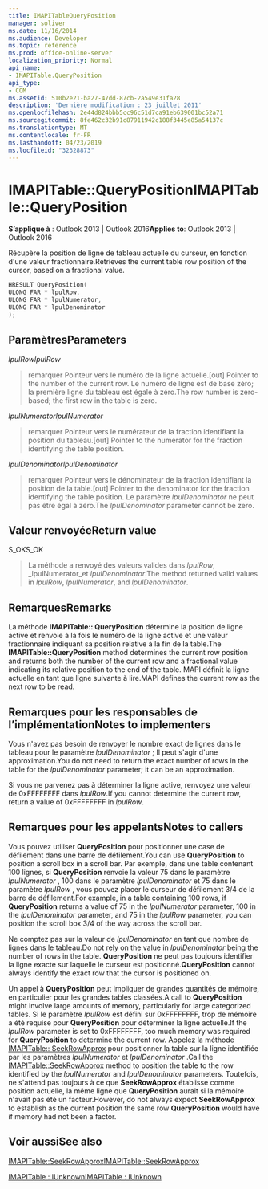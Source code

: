 ```yaml
---
title: IMAPITableQueryPosition
manager: soliver
ms.date: 11/16/2014
ms.audience: Developer
ms.topic: reference
ms.prod: office-online-server
localization_priority: Normal
api_name:
- IMAPITable.QueryPosition
api_type:
- COM
ms.assetid: 510b2e21-ba27-47dd-87cb-2a549e31fa28
description: 'Dernière modification : 23 juillet 2011'
ms.openlocfilehash: 2e44d824bbb5cc96c51d7ca91eb639001bc52a71
ms.sourcegitcommit: 8fe462c32b91c87911942c188f3445e85a54137c
ms.translationtype: MT
ms.contentlocale: fr-FR
ms.lasthandoff: 04/23/2019
ms.locfileid: "32328873"
---
```

# <a name="imapitablequeryposition"></a><span data-ttu-id="c05f0-103">IMAPITable::QueryPosition</span><span class="sxs-lookup"><span data-stu-id="c05f0-103">IMAPITable::QueryPosition</span></span>

  
  
<span data-ttu-id="c05f0-104">**S’applique à** : Outlook 2013 | Outlook 2016</span><span class="sxs-lookup"><span data-stu-id="c05f0-104">**Applies to**: Outlook 2013 | Outlook 2016</span></span> 
  
<span data-ttu-id="c05f0-105">Récupère la position de ligne de tableau actuelle du curseur, en fonction d'une valeur fractionnaire.</span><span class="sxs-lookup"><span data-stu-id="c05f0-105">Retrieves the current table row position of the cursor, based on a fractional value.</span></span>
  
```cpp
HRESULT QueryPosition(
ULONG FAR * lpulRow,
ULONG FAR * lpulNumerator,
ULONG FAR * lpulDenominator
);
```

## <a name="parameters"></a><span data-ttu-id="c05f0-106">Paramètres</span><span class="sxs-lookup"><span data-stu-id="c05f0-106">Parameters</span></span>

 <span data-ttu-id="c05f0-107">_lpulRow_</span><span class="sxs-lookup"><span data-stu-id="c05f0-107">_lpulRow_</span></span>
  
> <span data-ttu-id="c05f0-108">remarquer Pointeur vers le numéro de la ligne actuelle.</span><span class="sxs-lookup"><span data-stu-id="c05f0-108">[out] Pointer to the number of the current row.</span></span> <span data-ttu-id="c05f0-109">Le numéro de ligne est de base zéro; la première ligne du tableau est égale à zéro.</span><span class="sxs-lookup"><span data-stu-id="c05f0-109">The row number is zero-based; the first row in the table is zero.</span></span> 
    
 <span data-ttu-id="c05f0-110">_lpulNumerator_</span><span class="sxs-lookup"><span data-stu-id="c05f0-110">_lpulNumerator_</span></span>
  
> <span data-ttu-id="c05f0-111">remarquer Pointeur vers le numérateur de la fraction identifiant la position du tableau.</span><span class="sxs-lookup"><span data-stu-id="c05f0-111">[out] Pointer to the numerator for the fraction identifying the table position.</span></span>
    
 <span data-ttu-id="c05f0-112">_lpulDenominator_</span><span class="sxs-lookup"><span data-stu-id="c05f0-112">_lpulDenominator_</span></span>
  
> <span data-ttu-id="c05f0-113">remarquer Pointeur vers le dénominateur de la fraction identifiant la position de la table.</span><span class="sxs-lookup"><span data-stu-id="c05f0-113">[out] Pointer to the denominator for the fraction identifying the table position.</span></span> <span data-ttu-id="c05f0-114">Le paramètre _lpulDenominator_ ne peut pas être égal à zéro.</span><span class="sxs-lookup"><span data-stu-id="c05f0-114">The  _lpulDenominator_ parameter cannot be zero.</span></span> 
    
## <a name="return-value"></a><span data-ttu-id="c05f0-115">Valeur renvoyée</span><span class="sxs-lookup"><span data-stu-id="c05f0-115">Return value</span></span>

<span data-ttu-id="c05f0-116">S_OK</span><span class="sxs-lookup"><span data-stu-id="c05f0-116">S_OK</span></span> 
  
> <span data-ttu-id="c05f0-117">La méthode a renvoyé des valeurs valides dans _lpulRow_, _lpulNumerator_et _lpulDenominator_.</span><span class="sxs-lookup"><span data-stu-id="c05f0-117">The method returned valid values in  _lpulRow_,  _lpulNumerator_, and  _lpulDenominator_.</span></span>
    
## <a name="remarks"></a><span data-ttu-id="c05f0-118">Remarques</span><span class="sxs-lookup"><span data-stu-id="c05f0-118">Remarks</span></span>

<span data-ttu-id="c05f0-119">La méthode **IMAPITable:: QueryPosition** détermine la position de ligne active et renvoie à la fois le numéro de la ligne active et une valeur fractionnaire indiquant sa position relative à la fin de la table.</span><span class="sxs-lookup"><span data-stu-id="c05f0-119">The **IMAPITable::QueryPosition** method determines the current row position and returns both the number of the current row and a fractional value indicating its relative position to the end of the table.</span></span> <span data-ttu-id="c05f0-120">MAPI définit la ligne actuelle en tant que ligne suivante à lire.</span><span class="sxs-lookup"><span data-stu-id="c05f0-120">MAPI defines the current row as the next row to be read.</span></span> 
  
## <a name="notes-to-implementers"></a><span data-ttu-id="c05f0-121">Remarques pour les responsables de l’implémentation</span><span class="sxs-lookup"><span data-stu-id="c05f0-121">Notes to implementers</span></span>

<span data-ttu-id="c05f0-122">Vous n'avez pas besoin de renvoyer le nombre exact de lignes dans le tableau pour le paramètre _lpulDenominator_ ; Il peut s'agir d'une approximation.</span><span class="sxs-lookup"><span data-stu-id="c05f0-122">You do not need to return the exact number of rows in the table for the  _lpulDenominator_ parameter; it can be an approximation.</span></span> 
  
<span data-ttu-id="c05f0-123">Si vous ne parvenez pas à déterminer la ligne active, renvoyez une valeur de 0xFFFFFFFF dans _lpulRow_.</span><span class="sxs-lookup"><span data-stu-id="c05f0-123">If you cannot determine the current row, return a value of 0xFFFFFFFF in  _lpulRow_.</span></span>
  
## <a name="notes-to-callers"></a><span data-ttu-id="c05f0-124">Remarques pour les appelants</span><span class="sxs-lookup"><span data-stu-id="c05f0-124">Notes to callers</span></span>

<span data-ttu-id="c05f0-125">Vous pouvez utiliser **QueryPosition** pour positionner une case de défilement dans une barre de défilement.</span><span class="sxs-lookup"><span data-stu-id="c05f0-125">You can use **QueryPosition** to position a scroll box in a scroll bar.</span></span> <span data-ttu-id="c05f0-126">Par exemple, dans une table contenant 100 lignes, si **QueryPosition** renvoie la valeur 75 dans le paramètre _lpulNumerator_ , 100 dans le paramètre _lpulDenominator_ et 75 dans le paramètre _lpulRow_ , vous pouvez placer le curseur de défilement 3/4 de la barre de défilement.</span><span class="sxs-lookup"><span data-stu-id="c05f0-126">For example, in a table containing 100 rows, if **QueryPosition** returns a value of 75 in the  _lpulNumerator_ parameter, 100 in the  _lpulDenominator_ parameter, and 75 in the  _lpulRow_ parameter, you can position the scroll box 3/4 of the way across the scroll bar.</span></span> 
  
<span data-ttu-id="c05f0-127">Ne comptez pas sur la valeur de _lpulDenominator_ en tant que nombre de lignes dans le tableau.</span><span class="sxs-lookup"><span data-stu-id="c05f0-127">Do not rely on the value in  _lpulDenominator_ being the number of rows in the table.</span></span> <span data-ttu-id="c05f0-128">**QueryPosition** ne peut pas toujours identifier la ligne exacte sur laquelle le curseur est positionné.</span><span class="sxs-lookup"><span data-stu-id="c05f0-128">**QueryPosition** cannot always identify the exact row that the cursor is positioned on.</span></span> 
  
<span data-ttu-id="c05f0-129">Un appel à **QueryPosition** peut impliquer de grandes quantités de mémoire, en particulier pour les grandes tables classées.</span><span class="sxs-lookup"><span data-stu-id="c05f0-129">A call to **QueryPosition** might involve large amounts of memory, particularly for large categorized tables.</span></span> <span data-ttu-id="c05f0-130">Si le paramètre _lpulRow_ est défini sur 0xFFFFFFFF, trop de mémoire a été requise pour **QueryPosition** pour déterminer la ligne actuelle.</span><span class="sxs-lookup"><span data-stu-id="c05f0-130">If the  _lpulRow_ parameter is set to 0xFFFFFFFF, too much memory was required for **QueryPosition** to determine the current row.</span></span> <span data-ttu-id="c05f0-131">Appelez la méthode [IMAPITable:: SeekRowApprox](imapitable-seekrowapprox.md) pour positionner la table sur la ligne identifiée par les paramètres _lpulNumerator_ et _lpulDenominator_ .</span><span class="sxs-lookup"><span data-stu-id="c05f0-131">Call the [IMAPITable::SeekRowApprox](imapitable-seekrowapprox.md) method to position the table to the row identified by the  _lpulNumerator_ and  _lpulDenominator_ parameters.</span></span> <span data-ttu-id="c05f0-132">Toutefois, ne s'attend pas toujours à ce que **SeekRowApprox** établisse comme position actuelle, la même ligne que **QueryPosition** aurait si la mémoire n'avait pas été un facteur.</span><span class="sxs-lookup"><span data-stu-id="c05f0-132">However, do not always expect **SeekRowApprox** to establish as the current position the same row **QueryPosition** would have if memory had not been a factor.</span></span> 
  
## <a name="see-also"></a><span data-ttu-id="c05f0-133">Voir aussi</span><span class="sxs-lookup"><span data-stu-id="c05f0-133">See also</span></span>



[<span data-ttu-id="c05f0-134">IMAPITable::SeekRowApprox</span><span class="sxs-lookup"><span data-stu-id="c05f0-134">IMAPITable::SeekRowApprox</span></span>](imapitable-seekrowapprox.md)
  
[<span data-ttu-id="c05f0-135">IMAPITable : IUnknown</span><span class="sxs-lookup"><span data-stu-id="c05f0-135">IMAPITable : IUnknown</span></span>](imapitableiunknown.md)

